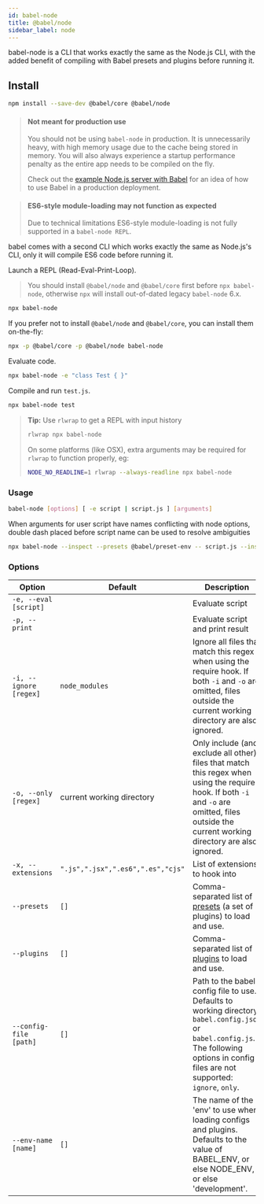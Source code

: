 ```yaml
---
id: babel-node
title: @babel/node
sidebar_label: node
---
```


babel-node is a CLI that works exactly the same as the Node.js CLI, with the added benefit of compiling with Babel presets and plugins before running it.

## Install

```sh
npm install --save-dev @babel/core @babel/node
```

> #### Not meant for production use
>
> You should not be using `babel-node` in production. It is unnecessarily heavy, with high memory usage due to the cache being stored in memory. You will also always experience a startup performance penalty as the entire app needs to be compiled on the fly.
>
> Check out the [example Node.js server with Babel](https://github.com/babel/example-node-server) for an idea of how to use Babel in a production deployment.

> #### ES6-style module-loading may not function as expected
>
> Due to technical limitations ES6-style module-loading is not fully supported in a `babel-node REPL`.

babel comes with a second CLI which works exactly the same as Node.js's CLI, only
it will compile ES6 code before running it.

Launch a REPL (Read-Eval-Print-Loop).

> You should install `@babel/node` and `@babel/core` first before `npx babel-node`, otherwise `npx` will install out-of-dated legacy `babel-node` 6.x.

```sh
npx babel-node
```

If you prefer not to install `@babel/node` and `@babel/core`, you can install them on-the-fly:

```sh
npx -p @babel/core -p @babel/node babel-node
```

Evaluate code.

```sh
npx babel-node -e "class Test { }"
```

Compile and run `test.js`.

```sh
npx babel-node test
```

> **Tip:** Use `rlwrap` to get a REPL with input history
>
> ```sh
> rlwrap npx babel-node
> ```
>
> On some platforms (like OSX), extra arguments may be required for `rlwrap` to function properly, eg:
>
> ```sh
> NODE_NO_READLINE=1 rlwrap --always-readline npx babel-node
> ```

### Usage

```sh
babel-node [options] [ -e script | script.js ] [arguments]
```

When arguments for user script have names conflicting with node options, double dash placed before script name can be used to resolve ambiguities

```sh
npx babel-node --inspect --presets @babel/preset-env -- script.js --inspect
```

### Options

| Option                 | Default                           | Description                                                                                                                                                                                    |
| ---------------------- | --------------------------------- | ---------------------------------------------------------------------------------------------------------------------------------------------------------------------------------------------- |
| `-e, --eval [script]`  |                                   | Evaluate script                                                                                                                                                                                |
| `-p, --print`          |                                   | Evaluate script and print result                                                                                                                                                               |
| `-i, --ignore [regex]` | `node_modules`                    | Ignore all files that match this regex when using the require hook. If both `-i` and `-o` are omitted, files outside the current working directory are also ignored.                           |
| `-o, --only [regex]`   | current working directory         | Only include (and exclude all other) files that match this regex when using the require hook. If both `-i` and `-o` are omitted, files outside the current working directory are also ignored. |
| `-x, --extensions`     | `".js",".jsx",".es6",".es","cjs"` | List of extensions to hook into                                                                                                                                                                |
| `--presets`            | `[]`                              | Comma-separated list of [presets](presets.md) (a set of plugins) to load and use.                                                                                                              |
| `--plugins`            | `[]`                              | Comma-separated list of [plugins](plugins.md) to load and use.                                                                                                                                 |
| `--config-file [path]` | `[]`                              | Path to the babel config file to use. Defaults to working directory `babel.config.json` or `babel.config.js`. The following options in config files are not supported: `ignore`, `only`.        |
| `--env-name [name]`    | `[]`                              | The name of the 'env' to use when loading configs and plugins. Defaults to the value of BABEL_ENV, or else NODE_ENV, or else 'development'.                                                    |
